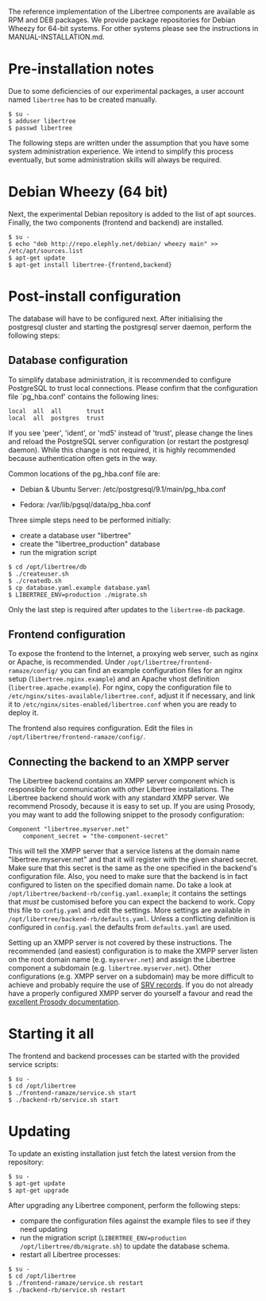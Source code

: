 The reference implementation of the Libertree components are available
as RPM and DEB packages.  We provide package repositories for Debian
Wheezy for 64-bit systems.  For other systems please see the
instructions in MANUAL-INSTALLATION.md.

# Pre-installation notes

Due to some deficiencies of our experimental packages, a user account
named `libertree` has to be created manually.

~~~
$ su -
$ adduser libertree
$ passwd libertree
~~~

The following steps are written under the assumption that you have
some system administration experience.  We intend to simplify this
process eventually, but some administration skills will always be
required.


# Debian Wheezy (64 bit)

Next, the experimental Debian repository is added to the list of apt
sources.  Finally, the two components (frontend and backend) are
installed.

~~~
$ su -
$ echo "deb http://repo.elephly.net/debian/ wheezy main" >> /etc/apt/sources.list
$ apt-get update
$ apt-get install libertree-{frontend,backend}
~~~


# Post-install configuration

The database will have to be configured next.  After initialising the
postgresql cluster and starting the postgresql server daemon, perform
the following steps:

## Database configuration

To simplify database administration, it is recommended to configure
PostgreSQL to trust local connections.  Please confirm that the
configuration file \`pg_hba.conf' contains the following lines:

    local  all  all       trust
    local  all  postgres  trust

If you see 'peer', 'ident', or 'md5' instead of 'trust', please change
the lines and reload the PostgreSQL server configuration (or restart
the postgresql daemon).  While this change is not required, it is
highly recommended because authentication often gets in the way.

Common locations of the pg_hba.conf file are:

* Debian & Ubuntu Server: /etc/postgresql/9.1/main/pg_hba.conf

* Fedora: /var/lib/pgsql/data/pg_hba.conf

Three simple steps need to be performed initially:

- create a database user "libertree"
- create the "libertree_production" database
- run the migration script

~~~
$ cd /opt/libertree/db
$ ./createuser.sh
$ ./createdb.sh
$ cp database.yaml.example database.yaml
$ LIBERTREE_ENV=production ./migrate.sh
~~~

Only the last step is required after updates to the `libertree-db`
package.


## Frontend configuration

To expose the frontend to the Internet, a proxying web server, such as
nginx or Apache, is recommended.  Under
`/opt/libertree/frontend-ramaze/config/` you can find an example
configuration files for an nginx setup (`libertree.nginx.example`) and
an Apache vhost definition (`libertree.apache.example`).  For nginx,
copy the configuration file to
`/etc/nginx/sites-available/libertree.conf`, adjust it if necessary,
and link it to `/etc/nginx/sites-enabled/libertree.conf` when you are
ready to deploy it.

The frontend also requires configuration.  Edit the files in
`/opt/libertree/frontend-ramaze/config/`.


## Connecting the backend to an XMPP server

The Libertree backend contains an XMPP server component which is
responsible for communication with other Libertree installations.  The
Libertree backend should work with any standard XMPP server.  We
recommend Prosody, because it is easy to set up.  If you are using
Prosody, you may want to add the following snippet to the prosody
configuration:

~~~
Component "libertree.myserver.net"
    component_secret = "the-component-secret"
~~~

This will tell the XMPP server that a service listens at the domain
name "libertree.myserver.net" and that it will register with the given
shared secret.  Make sure that this secret is the same as the one
specified in the backend's configuration file.  Also, you need to make
sure that the backend is in fact configured to listen on the specified
domain name.  Do take a look at
`/opt/libertree/backend-rb/config.yaml.example`; it contains the
settings that *must* be customised before you can expect the backend
to work.  Copy this file to `config.yaml` and edit the settings.  More
settings are available in `/opt/libertree/backend-rb/defaults.yaml`.
Unless a conflicting definition is configured in `config.yaml` the
defaults from `defaults.yaml` are used.

Setting up an XMPP server is not covered by these instructions.  The
recommended (and easiest) configuration is to make the XMPP server
listen on the root domain name (e.g. `myserver.net`) and assign the
Libertree component a subdomain (e.g. `libertree.myserver.net`).
Other configurations (e.g. XMPP server on a subdomain) may be more
difficult to achieve and probably require the use of
[SRV records](http://prosody.im/doc/dns).  If you do not already have
a properly configured XMPP server do yourself a favour and read the
[excellent Prosody documentation](http://prosody.im/doc).


# Starting it all

The frontend and backend processes can be started with the provided
service scripts:

~~~
$ su -
$ cd /opt/libertree
$ ./frontend-ramaze/service.sh start
$ ./backend-rb/service.sh start
~~~


# Updating

To update an existing installation just fetch the latest version from
the repository:

~~~
$ su -
$ apt-get update
$ apt-get upgrade
~~~

After upgrading any Libertree component, perform the following steps:

- compare the configuration files against the example files to see if
  they need updating
- run the migration script (`LIBERTREE_ENV=production
  /opt/libertree/db/migrate.sh`) to update the database schema.
- restart all Libertree processes:

~~~
$ su -
$ cd /opt/libertree
$ ./frontend-ramaze/service.sh restart
$ ./backend-rb/service.sh restart
~~~
